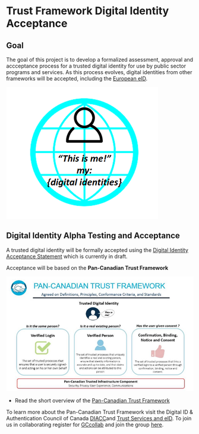 # Trust Framework Digital Identity Acceptance

## Goal

The goal of this project is to develop a formalized assessment, approval and accceptance process for a trusted digital identity for use by public sector programs and services. As this process evolves, digital identities from other frameworks will be accepted, including the [European eID](https://ec.europa.eu/digital-single-market/en/trust-services-and-eid).

![alt text](./images/this-is-me.png "This is me.")


## Digital Identity Alpha Testing and Acceptance

A trusted digital identity will be formally accepted using the [Digital Identity Acceptance Statement](./assessment/digital-identity-acceptance-statement.md) which is currently in draft.

Acceptance will be based on the **Pan-Canadian Trust Framework**

![alt text](./overview/pctf-overview.jpg "Pan-Canadian Trust Framework")

* Read the short overview of the [Pan-Canadian Trust Framework](./overview/pctf-overview.md)


To learn more about the Pan-Canadian Trust Framework visit the Digital ID & Authentication Council of Canada [DIACC](https://diacc.ca)and [Trust Services and eID](https://ec.europa.eu/digital-single-market/en/trust-services-and-eid). To join us in collaborating register for [GCcollab](https://gccollab.ca) and join the group [here](https://gccollab.ca/bookmarks/group/6910/all).
